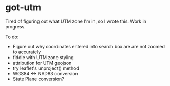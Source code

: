got-utm
=======

Tired of figuring out what UTM zone I'm in, so I wrote this. Work in progress.

To do:

- Figure out why coordinates entered into search box are are not zoomed to accurately
- fiddle with UTM zone styling
- attribution for UTM geojson
- try leaflet's unproject() method
- WGS84 <-> NAD83 conversion
- State Plane conversion?

